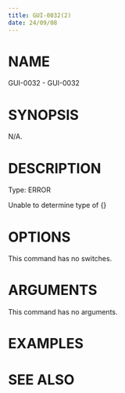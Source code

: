 ```yaml
---
title: GUI-0032(2)
date: 24/09/08
---
```


# NAME

GUI-0032 - GUI-0032

# SYNOPSIS

N/A.

# DESCRIPTION

Type: ERROR

Unable to determine type of {}

# OPTIONS

This command has no switches.

# ARGUMENTS

This command has no arguments.

# EXAMPLES

# SEE ALSO
